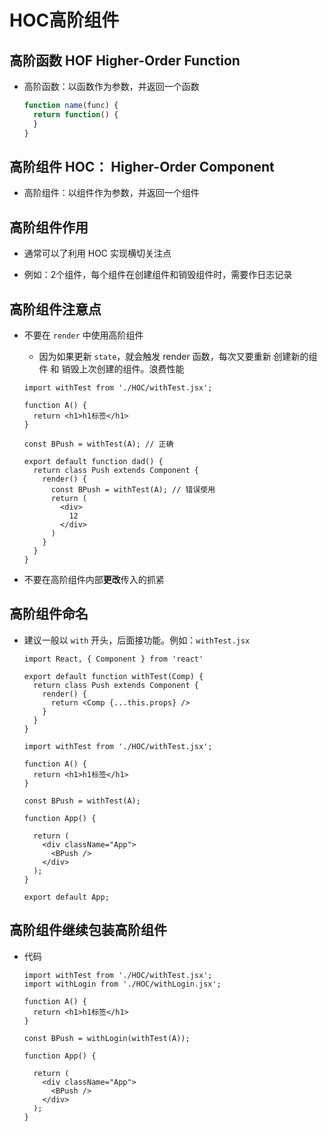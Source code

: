 # HOC高阶组件

## 高阶函数 HOF Higher-Order Function

  - 高阶函数：以函数作为参数，并返回一个函数

    ```js
    function name(func) {
      return function() {
      }
    }
    ```

## 高阶组件 HOC： Higher-Order Component

  - 高阶组件：以组件作为参数，并返回一个组件

## 高阶组件作用

  - 通常可以了利用 HOC 实现横切关注点

  - 例如：2个组件，每个组件在创建组件和销毁组件时，需要作日志记录

## 高阶组件注意点

  - 不要在 `render` 中使用高阶组件

      - 因为如果更新 `state`，就会触发 render 函数，每次又要重新 创建新的组件 和 销毁上次创建的组件。浪费性能

    ```react&#x20;jsx
    import withTest from './HOC/withTest.jsx';

    function A() {
      return <h1>h1标签</h1>
    }

    const BPush = withTest(A); // 正确

    export default function dad() {
      return class Push extends Component {
        render() {
          const BPush = withTest(A); // 错误使用
          return (
            <div>
              12
            </div>
          )
        }
      }
    }
    ```

  - 不要在高阶组件内部**更改**传入的抓紧

## 高阶组件命名

  - 建议一般以 `with` 开头，后面接功能。例如：`withTest.jsx`

    ```react&#x20;jsx
    import React, { Component } from 'react'

    export default function withTest(Comp) {
      return class Push extends Component {
        render() {
          return <Comp {...this.props} />
        }
      }
    }
    ```

    ```react&#x20;jsx
    import withTest from './HOC/withTest.jsx';

    function A() {
      return <h1>h1标签</h1>
    }

    const BPush = withTest(A);

    function App() {

      return (
        <div className="App">
          <BPush />
        </div>
      );
    }

    export default App;
    ```

## 高阶组件继续包装高阶组件

  - 代码

    ```react&#x20;jsx
    import withTest from './HOC/withTest.jsx';
    import withLogin from './HOC/withLogin.jsx';

    function A() {
      return <h1>h1标签</h1>
    }

    const BPush = withLogin(withTest(A));

    function App() {

      return (
        <div className="App">
          <BPush />
        </div>
      );
    }
    ```

